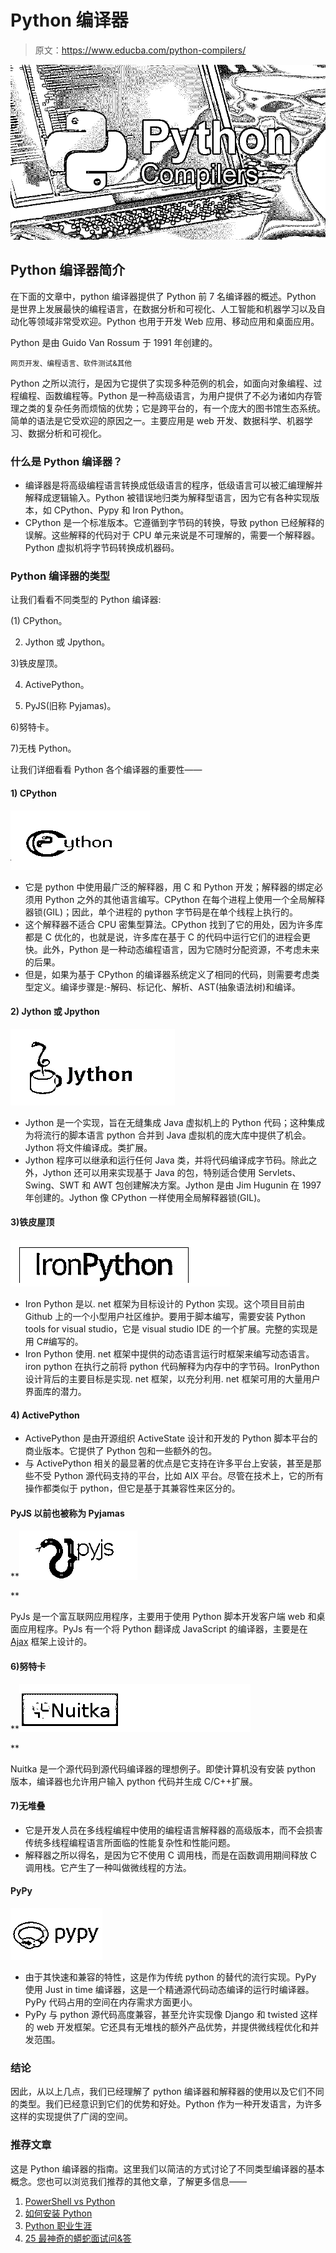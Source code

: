 # Python 编译器

> 原文：<https://www.educba.com/python-compilers/>

![python compilers](img/fa3370572f32c3606404581d0ddcd388.png)



## Python 编译器简介

在下面的文章中，python 编译器提供了 Python 前 7 名编译器的概述。Python 是世界上发展最快的编程语言，在数据分析和可视化、人工智能和机器学习以及自动化等领域非常受欢迎。Python 也用于开发 Web 应用、移动应用和桌面应用。

Python 是由 Guido Van Rossum 于 1991 年创建的。

<small>网页开发、编程语言、软件测试&其他</small>

Python 之所以流行，是因为它提供了实现多种范例的机会，如面向对象编程、过程编程、函数编程等。Python 是一种高级语言，为用户提供了不必为诸如内存管理之类的复杂任务而烦恼的优势；它是跨平台的，有一个庞大的图书馆生态系统。简单的语法是它受欢迎的原因之一。主要应用是 web 开发、数据科学、机器学习、数据分析和可视化。

### 什么是 Python 编译器？

*   编译器是将高级编程语言转换成低级语言的程序，低级语言可以被汇编理解并解释成逻辑输入。Python 被错误地归类为解释型语言，因为它有各种实现版本，如 CPython、Pypy 和 Iron Python。
*   CPython 是一个标准版本。它遵循到字节码的转换，导致 python 已经解释的误解。这些解释的代码对于 CPU 单元来说是不可理解的，需要一个解释器。Python 虚拟机将字节码转换成机器码。

### Python 编译器的类型

让我们看看不同类型的 Python 编译器:

(1) CPython。

2) Jython 或 Jpython。

3)铁皮屋顶。

4) ActivePython。

5) PyJS(旧称 Pyjamas)。

6)努特卡。

7)无栈 Python。

让我们详细看看 Python 各个编译器的重要性——

#### 1) CPython

![CPython python compilers](img/543a3de687a1dc5f832968310ba01769.png)



*   它是 python 中使用最广泛的解释器，用 C 和 Python 开发；解释器的绑定必须用 Python 之外的其他语言编写。CPython 在每个进程上使用一个全局解释器锁(GIL)；因此，单个进程的 python 字节码是在单个线程上执行的。
*   这个解释器不适合 CPU 密集型算法。CPython 找到了它的用处，因为许多库都是 C 优化的，也就是说，许多库在基于 C 的代码中运行它们的进程会更快。此外，Python 是一种动态编程语言，因为它随时分配资源，不考虑未来的后果。
*   但是，如果为基于 CPython 的编译器系统定义了相同的代码，则需要考虑类型定义。编译步骤是:-解码、标记化、解析、AST(抽象语法树)和编译。

#### 2) Jython 或 Jpython

![ Jython or Jpython ](img/04b62f7533ab79f4e8a09d16136991c0.png)



*   Jython 是一个实现，旨在无缝集成 Java 虚拟机上的 Python 代码；这种集成为将流行的脚本语言 python 合并到 Java 虚拟机的庞大库中提供了机会。Jython 将文件编译成。类扩展。
*   Jython 程序可以继承和运行任何 Java 类，并将代码编译成字节码。除此之外，Jython 还可以用来实现基于 Java 的包，特别适合使用 Servlets、Swing、SWT 和 AWT 包创建解决方案。Jython 是由 Jim Hugunin 在 1997 年创建的。Jython 像 CPython 一样使用全局解释器锁(GIL)。

#### 3)铁皮屋顶

![IronPython](img/02833f878b43ecc16db2ec64cc9ece28.png)



*   Iron Python 是以. net 框架为目标设计的 Python 实现。这个项目目前由 Github 上的一个小型用户社区维护。要用于脚本编写，需要安装 Python tools for visual studio，它是 visual studio IDE 的一个扩展。完整的实现是用 C#编写的。
*   Iron Python 使用. net 框架中提供的动态语言运行时框架来编写动态语言。iron python 在执行之前将 python 代码解释为内存中的字节码。IronPython 设计背后的主要目标是实现. net 框架，以充分利用. net 框架可用的大量用户界面库的潜力。

#### 4) ActivePython

*   ActivePython 是由开源组织 ActiveState 设计和开发的 Python 脚本平台的商业版本。它提供了 Python 包和一些额外的包。
*   与 ActivePython 相关的最显著的优点是它支持在许多平台上安装，甚至是那些不受 Python 源代码支持的平台，比如 AIX 平台。尽管在技术上，它的所有操作都类似于 python，但它是基于其兼容性来区分的。

#### PyJS 以前也被称为 Pyjamas

**![Pyjamas](img/b1a1112946c674ca5ee246b368405dea.png)

** 

PyJs 是一个富互联网应用程序，主要用于使用 Python 脚本开发客户端 web 和桌面应用程序。PyJs 有一个将 Python 翻译成 JavaScript 的编译器，主要是在 [Ajax](https://www.educba.com/what-is-ajax/) 框架上设计的。

#### 6)努特卡

**![ Nuitka ](img/5b4dfc19c603b4c6cb9ed9c17ab1b91f.png)

** 

Nuitka 是一个源代码到源代码编译器的理想例子。即使计算机没有安装 python 版本，编译器也允许用户输入 python 代码并生成 C/C++扩展。

#### 7)无堆叠

*   它是开发人员在多线程编程中使用的编程语言解释器的高级版本，而不会损害传统多线程编程语言所面临的性能复杂性和性能问题。
*   解释器之所以得名，是因为它不使用 C 调用栈，而是在函数调用期间释放 C 调用栈。它产生了一种叫做微线程的方法。

#### PyPy

![ PyPy python compilers](img/7745885888c7da0357cc7e9657506a8f.png)



*   由于其快速和兼容的特性，这是作为传统 python 的替代的流行实现。PyPy 使用 Just in time 编译器，这是一个精通源代码动态编译的运行时编译器。PyPy 代码占用的空间在内存需求方面更小。
*   PyPy 与 python 源代码高度兼容，甚至允许实现像 Django 和 twisted 这样的 web 开发框架。它还具有无堆栈的额外产品优势，并提供微线程优化和并发范围。

### 结论

因此，从以上几点，我们已经理解了 python 编译器和解释器的使用以及它们不同的类型。我们已经意识到它们的优势和好处。Python 作为一种开发语言，为许多这样的实现提供了广阔的空间。

### 推荐文章

这是 Python 编译器的指南。这里我们以简洁的方式讨论了不同类型编译器的基本概念。您也可以浏览我们推荐的其他文章，了解更多信息——

1.  [PowerShell vs Python](https://www.educba.com/powershell-vs-python/)
2.  [如何安装 Python](https://www.educba.com/install-python/)
3.  [Python 职业生涯](https://www.educba.com/careers-in-python/)
4.  [25 最神奇的蟒蛇面试问&答](https://www.educba.com/python-interview-questions/)





